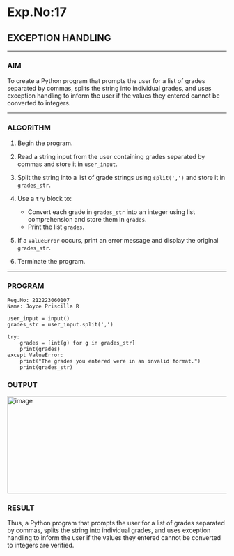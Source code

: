 # Exp.No:17  
## EXCEPTION HANDLING

---

### AIM  
To create a Python program that prompts the user for a list of grades separated by commas, splits the string into individual grades, and uses exception handling to inform the user if the values they entered cannot be converted to integers.

---

### ALGORITHM

1. Begin the program.
2. Read a string input from the user containing grades separated by commas and store it in `user_input`.
3. Split the string into a list of grade strings using `split(',')` and store it in `grades_str`.
4. Use a `try` block to:

   * Convert each grade in `grades_str` into an integer using list comprehension and store them in `grades`.
   * Print the list `grades`.
5. If a `ValueError` occurs, print an error message and display the original `grades_str`.
6. Terminate the program.

---

### PROGRAM

```
Reg.No: 212223060107
Name: Joyce Priscilla R

user_input = input()
grades_str = user_input.split(',')

try:
    grades = [int(g) for g in grades_str]
    print(grades)
except ValueError:
    print("The grades you entered were in an invalid format.")
    print(grades_str)
```

### OUTPUT

<img width="1133" height="223" alt="image" src="https://github.com/user-attachments/assets/8ebbfeb0-657c-4f4f-9635-ba21d3b4ff97" />

### RESULT

Thus, a Python program that prompts the user for a list of grades separated by commas, splits the string into individual grades, and uses exception handling to inform the user if the values they entered cannot be converted to integers are verified.
